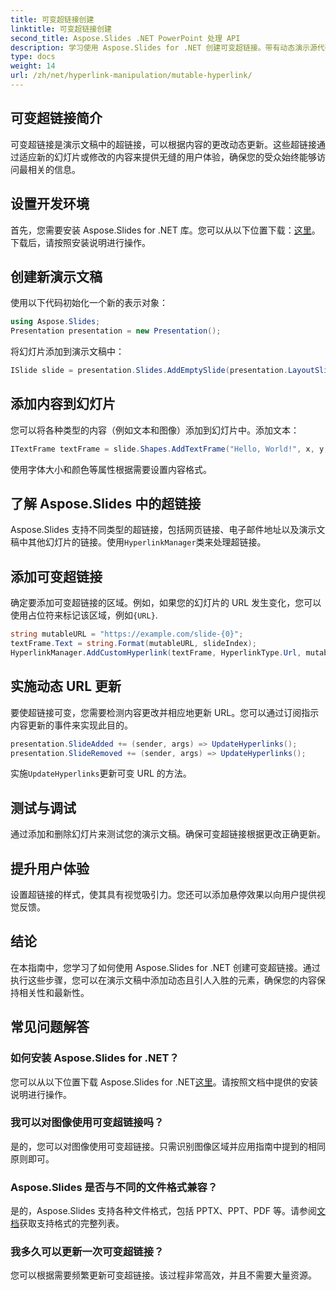 ```yaml
---
title: 可变超链接创建
linktitle: 可变超链接创建
second_title: Aspose.Slides .NET PowerPoint 处理 API
description: 学习使用 Aspose.Slides for .NET 创建可变超链接。带有动态演示源代码的分步指南。
type: docs
weight: 14
url: /zh/net/hyperlink-manipulation/mutable-hyperlink/
---
```


## 可变超链接简介

可变超链接是演示文稿中的超链接，可以根据内容的更改动态更新。这些超链接通过适应新的幻灯片或修改的内容来提供无缝的用户体验，确保您的受众始终能够访问最相关的信息。

## 设置开发环境

首先，您需要安装 Aspose.Slides for .NET 库。您可以从以下位置下载：[这里](https://releases.aspose.com/slides/net/)。下载后，请按照安装说明进行操作。

## 创建新演示文稿

使用以下代码初始化一个新的表示对象：

```csharp
using Aspose.Slides;
Presentation presentation = new Presentation();
```

将幻灯片添加到演示文稿中：

```csharp
ISlide slide = presentation.Slides.AddEmptySlide(presentation.LayoutSlides[0]);
```

## 添加内容到幻灯片

您可以将各种类型的内容（例如文本和图像）添加到幻灯片中。添加文本：

```csharp
ITextFrame textFrame = slide.Shapes.AddTextFrame("Hello, World!", x, y, width, height);
```

使用字体大小和颜色等属性根据需要设置内容格式。

## 了解 Aspose.Slides 中的超链接

Aspose.Slides 支持不同类型的超链接，包括网页链接、电子邮件地址以及演示文稿中其他幻灯片的链接。使用`HyperlinkManager`类来处理超链接。

## 添加可变超链接

确定要添加可变超链接的区域。例如，如果您的幻灯片的 URL 发生变化，您可以使用占位符来标记该区域，例如`{URL}`.

```csharp
string mutableURL = "https://example.com/slide-{0}";
textFrame.Text = string.Format(mutableURL, slideIndex);
HyperlinkManager.AddCustomHyperlink(textFrame, HyperlinkType.Url, mutableURL);
```

## 实施动态 URL 更新

要使超链接可变，您需要检测内容更改并相应地更新 URL。您可以通过订阅指示内容更新的事件来实现此目的。

```csharp
presentation.SlideAdded += (sender, args) => UpdateHyperlinks();
presentation.SlideRemoved += (sender, args) => UpdateHyperlinks();
```

实施`UpdateHyperlinks`更新可变 URL 的方法。

## 测试与调试

通过添加和删除幻灯片来测试您的演示文稿。确保可变超链接根据更改正确更新。

## 提升用户体验

设置超链接的样式，使其具有视觉吸引力。您还可以添加悬停效果以向用户提供视觉反馈。

## 结论

在本指南中，您学习了如何使用 Aspose.Slides for .NET 创建可变超链接。通过执行这些步骤，您可以在演示文稿中添加动态且引人入胜的元素，确保您的内容保持相关性和最新性。

## 常见问题解答

### 如何安装 Aspose.Slides for .NET？

您可以从以下位置下载 Aspose.Slides for .NET[这里](https://releases.aspose.com/slides/net/)。请按照文档中提供的安装说明进行操作。

### 我可以对图像使用可变超链接吗？

是的，您可以对图像使用可变超链接。只需识别图像区域并应用指南中提到的相同原则即可。

### Aspose.Slides 是否与不同的文件格式兼容？

是的，Aspose.Slides 支持各种文件格式，包括 PPTX、PPT、PDF 等。请参阅[文档](https://reference.aspose.com/slides/net)获取支持格式的完整列表。

### 我多久可以更新一次可变超链接？

您可以根据需要频繁更新可变超链接。该过程非常高效，并且不需要大量资源。